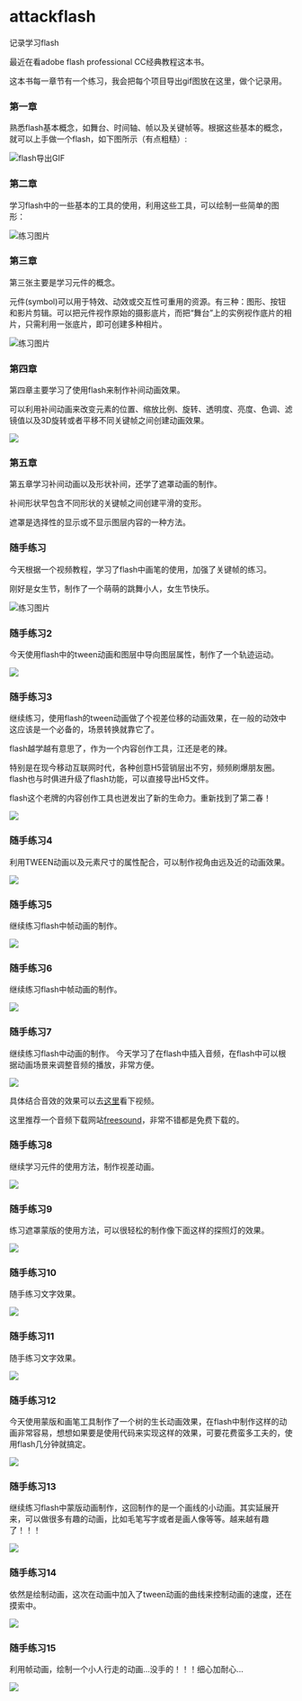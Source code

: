 # attackflash
记录学习flash

最近在看adobe flash professional CC经典教程这本书。

这本书每一章节有一个练习，我会把每个项目导出gif图放在这里，做个记录用。 


### 第一章

熟悉flash基本概念，如舞台、时间轴、帧以及关键帧等。根据这些基本的概念，就可以上手做一个flash，如下图所示（有点粗糙）:

![flash导出GIF](http://pic.yupoo.com/reicky_v/FnpPvQW6/NmA27.gif)

### 第二章

学习flash中的一些基本的工具的使用，利用这些工具，可以绘制一些简单的图形：

![练习图片](http://pic.yupoo.com/reicky_v/FnpPx1wy/medium.jpg)

### 第三章

第三张主要是学习元件的概念。

元件(symbol)可以用于特效、动效或交互性可重用的资源。有三种：图形、按钮和影片剪辑。可以把元件视作原始的摄影底片，而把“舞台”上的实例视作底片的相片，只需利用一张底片，即可创建多种相片。

![练习图片](http://pic.yupoo.com/reicky_v/FnpPxdNT/medium.jpg)

### 第四章

第四章主要学习了使用flash来制作补间动画效果。

可以利用补间动画来改变元素的位置、缩放比例、旋转、透明度、亮度、色调、滤镜值以及3D旋转或者平移不同关键帧之间创建动画效果。

![](http://pic.yupoo.com/reicky_v/FnzgHSJ4/medium.jpg)

### 第五章

第五章学习补间动画以及形状补间，还学了遮罩动画的制作。

补间形状早包含不同形状的关键帧之间创建平滑的变形。

遮罩是选择性的显示或不显示图层内容的一种方法。

### 随手练习

今天根据一个视频教程，学习了flash中画笔的使用，加强了关键帧的练习。

刚好是女生节，制作了一个萌萌的跳舞小人，女生节快乐。

![练习图片](http://pic.yupoo.com/reicky_v/FnSCKzxG/TtBBh.gif)

### 随手练习2

今天使用flash中的tween动画和图层中导向图层属性，制作了一个轨迹运动。

![](http://ww3.sinaimg.cn/large/0060lm7Tgw1f1qler4wplg305s039jro.gif)

### 随手练习3

继续练习，使用flash的tween动画做了个视差位移的动画效果，在一般的动效中这应该是一个必备的，场景转换就靠它了。

flash越学越有意思了，作为一个内容创作工具，江还是老的辣。

特别是在现今移动互联网时代，各种创意H5营销层出不穷，频频刷爆朋友圈。flash也与时俱进升级了flash功能，可以直接导出H5文件。

flash这个老牌的内容创作工具也迸发出了新的生命力。重新找到了第二春！

![](http://ww3.sinaimg.cn/large/0060lm7Tgw1f1qzapf32hg30dw07tn47.gif)

### 随手练习4

利用TWEEN动画以及元素尺寸的属性配合，可以制作视角由远及近的动画效果。

![](http://ww2.sinaimg.cn/large/0060lm7Tgw1f1rq1sgzp9g30fa0b4gpo.gif)

### 随手练习5

继续练习flash中帧动画的制作。

![](http://ww3.sinaimg.cn/large/0060lm7Tgw1f1spoovrlcg30dw07tweq.gif)

### 随手练习6

继续练习flash中帧动画的制作。

![](http://ww4.sinaimg.cn/large/0060lm7Tgw1f1tbei2gfyg30go0b4q32.gif)

### 随手练习7

继续练习flash中动画的制作。 今天学习了在flash中插入音频，在flash中可以根据动画场景来调整音频的播放，非常方便。

![](http://ww1.sinaimg.cn/large/0060lm7Tgw1f1wdgxq4g7g30dw07twf2.gif)

具体结合音效的效果可以去[这里](http://v.qq.com/page/n/s/x/n0188rc2tsx.html)看下视频。

这里推荐一个音频下载网站[freesound](http://freesound.org/)，非常不错都是免费下载的。

### 随手练习8

继续学习元件的使用方法，制作视差动画。

![](http://ww1.sinaimg.cn/large/0060lm7Tgw1f1xnjjbp5hg30g50911kx.gif)

### 随手练习9

练习遮罩蒙版的使用方法，可以很轻松的制作像下面这样的探照灯的效果。

![](http://ww1.sinaimg.cn/large/0060lm7Tgw1f1y14jz0uqg308c062dft.gif)

### 随手练习10

随手练习文字效果。

![](http://ww4.sinaimg.cn/large/0060lm7Tgw1f1ymk3kl1cg308c06t3yg.gif)

### 随手练习11

随手练习文字效果。

![](http://ww1.sinaimg.cn/large/0060lm7Tgw1f1z24nks4og30jy0cj0to.gif)

### 随手练习12

今天使用蒙版和画笔工具制作了一个树的生长动画效果，在flash中制作这样的动画非常容易，想想如果要是使用代码来实现这样的效果，可要花费蛮多工夫的，使用flash几分钟就搞定。

![](http://ww2.sinaimg.cn/large/0060lm7Tgw1f2286z9dg6g30dw0ciglk.gif)

### 随手练习13

继续练习flash中蒙版动画制作，这回制作的是一个画线的小动画。其实延展开来，可以做很多有趣的动画，比如毛笔写字或者是画人像等等。越来越有趣了！！！

![](http://ww4.sinaimg.cn/large/0060lm7Tgw1f23gy2kc9kg30hd0alh2q.gif)

### 随手练习14

依然是绘制动画，这次在动画中加入了tween动画的曲线来控制动画的速度，还在摸索中。

![](http://ww3.sinaimg.cn/large/0060lm7Tgw1f23t19u16cg30fk0aldfn.gif)

### 随手练习15

利用帧动画，绘制一个小人行走的动画...没手的！！！细心加耐心...

![](http://ww1.sinaimg.cn/large/0060lm7Tgw1f24u8kh54kg30dw07taa1.gif)













